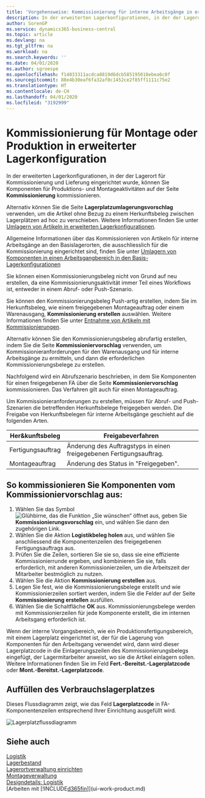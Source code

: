 ```yaml
---
title: 'Vorgehensweise: Kommissionierung für interne Arbeitsgänge in erweiterter Lagerkonfigurationen | Microsoft Docs'
description: In der erweiterten Lagerkonfigurationen, in der der Lagerort für Kommissionierung und Lieferung eingerichtet wurde, können Sie Komponenten für Produktions- und Montageaktivitäten auf der Seite **Kommissionierung** kommissionieren.
author: SorenGP
ms.service: dynamics365-business-central
ms.topic: article
ms.devlang: na
ms.tgt_pltfrm: na
ms.workload: na
ms.search.keywords: ''
ms.date: 04/01/2020
ms.author: sgroespe
ms.openlocfilehash: f14033311acdca8819d6dcb585195018ebea6c0f
ms.sourcegitcommit: 88e4b30eaf6fa32af0c1452ce2f85ff1111c75e2
ms.translationtype: HT
ms.contentlocale: de-CH
ms.lasthandoff: 04/01/2020
ms.locfileid: "3192999"
---
```

# <a name="pick-for-production-or-assembly-in-advanced-warehouse-configurations"></a>Kommissionierung für Montage oder Produktion in erweiterter Lagerkonfiguration
In der erweiterten Lagerkonfigurationen, in der der Lagerort für Kommissionierung und Lieferung eingerichtet wurde, können Sie Komponenten für Produktions- und Montageaktivitäten auf der Seite **Kommissionierung** kommissionieren.  

Alternativ können Sie die Seite **Lagerplatzumlagerungsvorschlag** verwenden, um die Artikel ohne Bezug zu einem Herkunftsbeleg zwischen Lagerplätzen ad hoc zu verschieben. Weitere Informationen finden Sie unter [Umlagern von Artikeln in erweiterten Lagerkonfigurationen](warehouse-how-to-move-items-in-advanced-warehousing.md).  

Allgemeine Informationen über das Kommissionieren von Artikeln für interne Arbeitsgänge an den Basislagerorten, die ausschliesslich für die Kommissionierung eingerichtet sind, finden Sie unter [Umlagern von Komponenten in einen Arbeitsgangbereich in den Basis-Lagerkonfigurationen](warehouse-how-to-move-components-to-an-operation-area-in-basic-warehousing.md)  

Sie können einen Kommissionierungsbeleg nicht von Grund auf neu erstellen, da eine Kommissionierungsaktivität immer Teil eines Workflows ist, entweder in einem Abruf- oder Push-Szenario.  

Sie können den Kommissionierungsbeleg Push-artig erstellen, indem Sie im Herkunftsbeleg, wie einem freigegebenen Montageauftrag oder einem Warenausgang, **Kommissionierung erstellen** auswählen. Weitere Informationen finden Sie unter [Entnahme von Artikeln mit Kommissionierungen](warehouse-how-to-pick-items-for-warehouse-shipment.md).  

Alternativ können Sie den Kommissionierungsbeleg abrufartig erstellen, indem Sie die Seite **Kommissioniervorschlag** verwenden, um Kommissionieranforderungen für den Warenausgang und für interne Arbeitsgänge zu ermitteln, und dann die erforderlichen Kommissionierungsbelege zu erstellen.  

Nachfolgend wird ein Abrufszenario beschrieben, in dem Sie Komponenten für einen freigegebenen FA über die Seite **Kommissioniervorschlag** kommissionieren. Das Verfahren gilt auch für einen Montageauftrag.  

Um Kommissionieranforderungen zu erstellen, müssen für Abruf- und Push-Szenarien die betreffenden Herkunftsbelege freigegeben werden. Die Freigabe von Herkunftsbelegen für interne Arbeitsgänge geschieht auf die folgenden Arten.  

|Her&kunftsbeleg|Freigabeverfahren|  
|---------------------|--------------------|  
|Fertigungsauftrag|Änderung des Auftragstyps in einen freigegebenen Fertigungsauftrag.|  
|Montageauftrag|Änderung des Status in "Freigegeben".|  

## <a name="to-pick-components-using-the-pick-worksheet"></a>So kommissionieren Sie Komponenten vom Kommissioniervorschlag aus:  
1.  Wählen Sie das Symbol ![Glühbirne, das die Funktion „Sie wünschen“ öffnet](media/ui-search/search_small.png "Tell Me-Funktion") aus, geben Sie **Kommissionierungsvorschlag** ein, und wählen Sie dann den zugehörigen Link.  
2.  Wählen Sie die Aktion **Logistikbeleg holen** aus, und wählen Sie anschliessend die Komponentenzeilen des freigegebenen Fertigungsauftrags aus.  
3.  Prüfen Sie die Zeilen, sortieren Sie sie so, dass sie eine effiziente Kommissionierrunde ergeben, und kombinieren Sie sie, falls erforderlich, mit anderen Kommissionierzeilen, um die Arbeitszeit der Mitarbeiter bestmöglich zu nutzen.  
4.  Wählen Sie die Aktion **Kommissionierung erstellen** aus.  
5.  Legen Sie fest, wie die Kommissionierungsbelege erstellt und wie Kommissionierzeilen sortiert werden, indem Sie die Felder auf der Seite **Kommissionierung erstellen** ausfüllen.  
6.  Wählen Sie die Schaltfläche **OK** aus. Kommissionierungsbelege werden mit Kommissionierzeilen für jede Komponente erstellt, die im internen Arbeitsgang erforderlich ist.  

Wenn der interne Vorgangsbereich, wie ein Produktionsfertigungsbereich, mit einem Lagerplatz eingerichtet ist, der für die Lagerung von Komponenten für den Arbeitsgang verwendet wird, dann wird dieser Lagerplatzcode in die Einlagerungszeilen des Kommissionierungsbelegs eingefügt, der Lagermitarbeiter anweist, wo sie die Artikel einlagern sollen. Weitere Informationen finden Sie im Feld **Fert.-Bereitst.-Lagerplatzcode** oder **Mont.-Bereitst.-Lagerplatzcode**.

## <a name="filling-the-consumption-bin"></a>Auffüllen des Verbrauchslagerplatzes
Dieses Flussdiagramm zeigt, wie das Feld **Lagerplatzcode** in FA-Komponentenzeilen entsprechend Ihrer Einrichtung ausgefüllt wird.

![Lagerplatzflussdiagramm](media/binflow.png "BinFlow")  

## <a name="see-also"></a>Siehe auch
[Logistik](warehouse-manage-warehouse.md)  
[Lagerbestand](inventory-manage-inventory.md)  
[Lagerortverwaltung einrichten](warehouse-setup-warehouse.md)     
[Montageverwaltung](assembly-assemble-items.md)    
[Designdetails: Logistik](design-details-warehouse-management.md)  
[Arbeiten mit [!INCLUDE[d365fin](includes/d365fin_md.md)]](ui-work-product.md)
